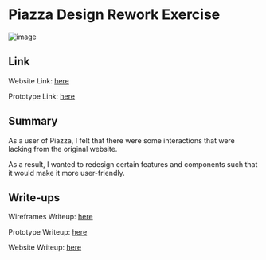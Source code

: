 # Piazza Design Rework Exercise 

![image](https://user-images.githubusercontent.com/42912708/99150189-be6e8f80-26cd-11eb-940f-f75176c6229b.png)


## Link 

Website Link: [here](https://seanlowjk.github.io/piazza-rework/index.html)

Prototype Link: [here](https://www.figma.com/proto/q9RIUvkZb1OPE3PA3rLMvL/CS3240-Piazza-Components?node-id=145%3A7637&scaling=contain)

## Summary 

As a user of Piazza, I felt that there were some interactions that were lacking from the original website. 

As a result, I wanted to redesign certain features and components such that it would make it 
more user-friendly. 

## Write-ups 

Wireframes Writeup: [here](https://seanlowjk.github.io/piazza-rework/writeups/Wireframes_Writeup.pdf)

Prototype Writeup: [here](https://seanlowjk.github.io/piazza-rework/writeups/Prototype_Writeup.pdf)

Website  Writeup: [here](https://seanlowjk.github.io/piazza-rework/writeups/Final_Writeup.pdf)

